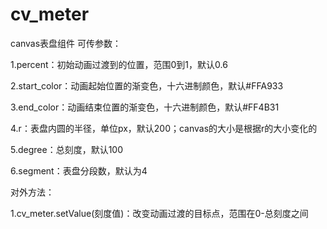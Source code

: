 # cv_meter
canvas表盘组件
可传参数：

  1.percent：初始动画过渡到的位置，范围0到1，默认0.6
  
  2.start_color：动画起始位置的渐变色，十六进制颜色，默认#FFA933
  
  3.end_color：动画结束位置的渐变色，十六进制颜色，默认#FF4B31
  
  4.r：表盘内圆的半径，单位px，默认200；canvas的大小是根据r的大小变化的
  
  5.degree：总刻度，默认100
  
  6.segment：表盘分段数，默认为4
  
  
对外方法：
  
  1.cv_meter.setValue(刻度值)：改变动画过渡的目标点，范围在0-总刻度之间

